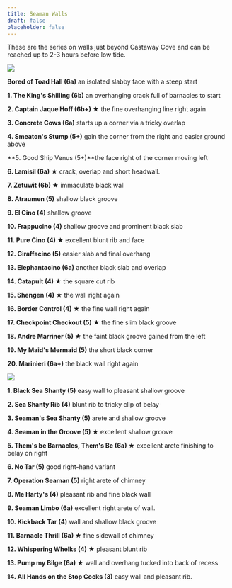 ```yaml
---
title: Seaman Walls
draft: false
placeholder: false
---
```



These are the series on walls just beyond Castaway Cove and can be reached up to 2-3 hours before low tide.

![](/img/south-wales/the-gower/Mariners.jpg)

**Bored of Toad Hall (6a)** an isolated slabby face with a steep start

**1\. The King's Shilling (6b)** an overhanging crack full of barnacles to start

**2\. Captain Jaque Hoff (6b+) ★** the fine overhanging line right again

**3\. Concrete Cows (6a)** starts up a corner via a tricky overlap

**4\. Smeaton's Stump (5+)** gain the corner from the right and easier ground above

**5\. Good Ship Venus (5+)**the face right of the corner moving left

**6\. Lamisil (6a) ★** crack, overlap and short headwall.

**7\. Zetuwit (6b) ★** immaculate black wall

**8\. Atraumen (5)** shallow black groove

**9\. El Cino (4)** shallow groove

**10\. Frappucino (4)** shallow groove and prominent black slab

**11\. Pure Cino (4) ★** excellent blunt rib and face

**12\. Giraffacino (5)** easier slab and final overhang

**13\. Elephantacino (6a)** another black slab and overlap

**14\. Catapult (4) ★** the square cut rib

**15\. Shengen (4) ★** the wall right again

**16\. Border Control (4) ★** the fine wall right again

**17\. Checkpoint Checkout (5) ★** the fine slim black groove

**18\. Andre Marriner (5) ★** the faint black groove gained from the left

**19\. My Maid's Mermaid (5)** the short black corner

**20\. Marinieri (6a+)** the black wall right again

![](/img/south-wales/the-gower/Seaman-RH2.jpg)

**1\. Black Sea Shanty (5)** easy wall to pleasant shallow groove

**2\. Sea Shanty Rib (4)** blunt rib to tricky clip of belay

**3\. Seaman's Sea Shanty (5)** arete and shallow groove

**4\. Seaman in the Groove (5) ★** excellent shallow groove

**5\. Them's be Barnacles, Them's Be (6a) ★** excellent arete finishing to belay on right

**6\. No Tar (5)** good right-hand variant

**7\. Operation Seaman (5)** right arete of chimney

**8\. Me Harty's (4)** pleasant rib and fine black wall

**9\. Seaman Limbo (6a)** excellent right arete of wall.

**10\. Kickback Tar (4)** wall and shallow black groove

**11\. Barnacle Thrill (6a) ★** fine sidewall of chimney

**12\. Whispering Whelks (4) ★** pleasant blunt rib

**13\. Pump my Bilge (6a) ★** wall and overhang tucked into back of recess

**14\. All Hands on the Stop Cocks (3)** easy wall and pleasant rib.
